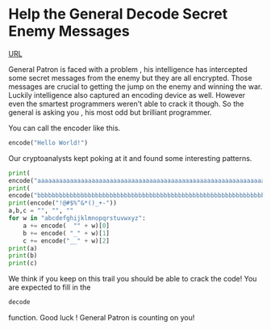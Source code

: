 # Help the General Decode Secret Enemy Messages

[URL](https://www.codewars.com/kata/52cf02cd825aef67070008fa)

General Patron is faced with a problem , his intelligence has intercepted some secret messages from the enemy but they are all encrypted. Those messages are crucial to getting the jump on the enemy and winning the war. Luckily intelligence also captured an encoding device as well. However even the smartest programmers weren't able to crack it though. So the general is asking you , his most odd but brilliant programmer.

You can call the encoder like this.
```python
encode("Hello World!")
```

Our cryptoanalysts kept poking at it and found some interesting patterns.
```python
print(
encode("aaaaaaaaaaaaaaaaaaaaaaaaaaaaaaaaaaaaaaaaaaaaaaaaaaaaaaaaaaaaaaaaaaaaaaaaaaaaaaa"))
print(
encode("bbbbbbbbbbbbbbbbbbbbbbbbbbbbbbbbbbbbbbbbbbbbbbbbbbbbbbbbbbbbbbbbbbbbb"))
print(encode("!@#$%^&*()_+-"))
a,b,c = "", "", ""
for w in "abcdefghijklmnopqrstuvwxyz":
    a += encode(  "" + w)[0]
    b += encode( "_" + w)[1]
    c += encode("__" + w)[2]
print(a)
print(b)
print(c)
```

We think if you keep on this trail you should be able to crack the code! You are expected to fill in the
```python
decode
```
function. Good luck ! General Patron is counting on you!